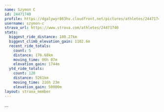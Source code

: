 ```yaml
---
name: Szymon C
id: 24471740
profile: https://dgalywyr863hv.cloudfront.net/pictures/athletes/24471740/7213253/3/large.jpg
username: szymon-c
strava_url: https://www.strava.com/athletes/24471740
stats:
  biggest_ride_distance: 180.27km
  biggest_climb_elevation_gain: 1102.6m
  recent_ride_totals:
    count: 5
    distance: 176.68km
    moving_time: 06h 07m
    elevation_gain: 1744m
  ytd_ride_totals:
    count: 128
    distance: 5261km
    moving_time: 216h 23m
    elevation_gain: 50000m
layout: strava_member
--- 
```

...

